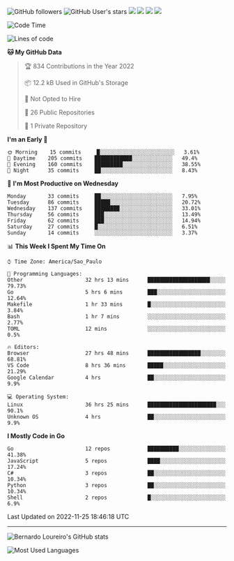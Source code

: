 ![GitHub followers](https://img.shields.io/github/followers/bernardolm?style=for-the-badge&label=GitHub%20followers) ![GitHub User's stars](https://img.shields.io/github/stars/bernardolm?style=for-the-badge&label=GitHub%20User's%20stars) [![](https://img.shields.io/static/v1?logo=linkedin&label=LinkedIn&message=bernardolm&color=0A66C2&style=for-the-badge)](https://www.linkedin.com/in/bernardolm) [![](https://img.shields.io/static/v1?logo=lastdotfm&label=last.fm&message=bernardolm&color=D51007&style=for-the-badge)](https://www.last.fm/user/bernardolm) [![](https://img.shields.io/static/v1?logo=spotify&label=spotify&message=bernardolou&color=1ED760&style=for-the-badge)](https://open.spotify.com/user/bernardolou) [![](https://img.shields.io/static/v1?logo=awesomelists&label=My%20awesome%20stars&message=⭐⭐⭐&color=FC60A8&style=for-the-badge)](https://github.com/bernardolm/awesome-stars)

<!--START_SECTION:waka-->
![Code Time](http://img.shields.io/badge/Code%20Time-1%2C985%20hrs%2018%20mins-blue)

![Lines of code](https://img.shields.io/badge/From%20Hello%20World%20I%27ve%20Written--16%20Thousand%20lines%20of%20code-blue)

**🐱 My GitHub Data** 

> 🏆 834 Contributions in the Year 2022
 > 
> 📦 12.2 kB Used in GitHub's Storage 
 > 
> 🚫 Not Opted to Hire
 > 
> 📜 26 Public Repositories 
 > 
> 🔑 1 Private Repository 
 > 
**I'm an Early 🐤** 

```text
🌞 Morning    15 commits     █░░░░░░░░░░░░░░░░░░░░░░░░   3.61% 
🌆 Daytime    205 commits    ████████████░░░░░░░░░░░░░   49.4% 
🌃 Evening    160 commits    █████████░░░░░░░░░░░░░░░░   38.55% 
🌙 Night      35 commits     ██░░░░░░░░░░░░░░░░░░░░░░░   8.43%

```
📅 **I'm Most Productive on Wednesday** 

```text
Monday       33 commits     ██░░░░░░░░░░░░░░░░░░░░░░░   7.95% 
Tuesday      86 commits     █████░░░░░░░░░░░░░░░░░░░░   20.72% 
Wednesday    137 commits    ████████░░░░░░░░░░░░░░░░░   33.01% 
Thursday     56 commits     ███░░░░░░░░░░░░░░░░░░░░░░   13.49% 
Friday       62 commits     ███░░░░░░░░░░░░░░░░░░░░░░   14.94% 
Saturday     27 commits     █░░░░░░░░░░░░░░░░░░░░░░░░   6.51% 
Sunday       14 commits     ░░░░░░░░░░░░░░░░░░░░░░░░░   3.37%

```


📊 **This Week I Spent My Time On** 

```text
⌚︎ Time Zone: America/Sao_Paulo

💬 Programming Languages: 
Other                    32 hrs 13 mins      ████████████████████░░░░░   79.73% 
Go                       5 hrs 6 mins        ███░░░░░░░░░░░░░░░░░░░░░░   12.64% 
Makefile                 1 hr 33 mins        █░░░░░░░░░░░░░░░░░░░░░░░░   3.84% 
Bash                     1 hr 7 mins         ░░░░░░░░░░░░░░░░░░░░░░░░░   2.77% 
TOML                     12 mins             ░░░░░░░░░░░░░░░░░░░░░░░░░   0.5%

🔥 Editors: 
Browser                  27 hrs 48 mins      █████████████████░░░░░░░░   68.81% 
VS Code                  8 hrs 36 mins       █████░░░░░░░░░░░░░░░░░░░░   21.29% 
Google Calendar          4 hrs               ██░░░░░░░░░░░░░░░░░░░░░░░   9.9%

💻 Operating System: 
Linux                    36 hrs 25 mins      ██████████████████████░░░   90.1% 
Unknown OS               4 hrs               ██░░░░░░░░░░░░░░░░░░░░░░░   9.9%

```

**I Mostly Code in Go** 

```text
Go                       12 repos            ██████████░░░░░░░░░░░░░░░   41.38% 
JavaScript               5 repos             ████░░░░░░░░░░░░░░░░░░░░░   17.24% 
C#                       3 repos             ██░░░░░░░░░░░░░░░░░░░░░░░   10.34% 
Python                   3 repos             ██░░░░░░░░░░░░░░░░░░░░░░░   10.34% 
Shell                    2 repos             █░░░░░░░░░░░░░░░░░░░░░░░░   6.9%

```



 Last Updated on 2022-11-25 18:46:18 UTC
<!--END_SECTION:waka-->

---

![Bernardo Loureiro's GitHub stats](https://github-readme-stats.vercel.app/api?username=bernardolm&count_private=true&show_icons=true&theme=nightowl&include_all_commits=true)

![Most Used Languages](https://github-readme-stats.vercel.app/api/top-langs/?username=bernardolm&theme=nightowl&langs_count=99)
